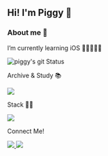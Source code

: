 ## Hi! I'm Piggy 👋


### About me 🐷
I’m currently learning iOS  🌱📱👨🏻‍💻

![piggy's git Status](https://github-readme-stats.vercel.app/api?username=Piggy-Seob&show_icons=true&theme=buefy)
 
Archive & Study 📚  

<img src="https://img.shields.io/badge/T-Story-FFCD00?style=for-the-badge&logo=Kakao&logoColor=white"> 

Stack 👨‍🔧  

<img src="https://img.shields.io/badge/swift-F05138?style=for-the-badge&logo=swift&logoColor=white"> <a>

Connect Me!
 
 
</a> <a href="mailto:pigbag00@gmail.com">
<img src="https://img.shields.io/badge/Gmail-d14836?style=for-the-badge&logo=Gmail&logoColor=white&link=mailto:pigbag00@gmail.com">
</a>
 <img src="https://img.shields.io/badge/Instagram-E4405F?style=for-the-badge&logo=Instagram&logoColor=white"></a>


